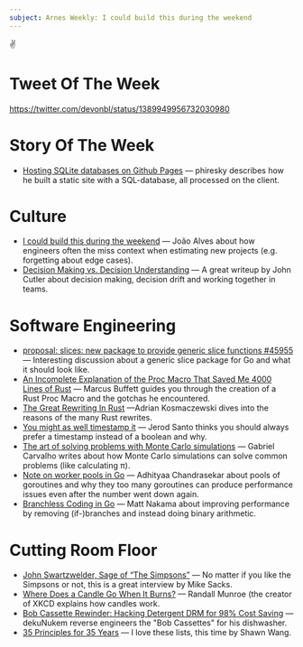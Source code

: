```yaml
---
subject: Arnes Weekly: I could build this during the weekend
---
```


✌️

# Tweet Of The Week
https://twitter.com/devonbl/status/1389949956732030980

# Story Of The Week
* [Hosting SQLite databases on Github Pages](https://phiresky.github.io/blog/2021/hosting-sqlite-databases-on-github-pages/) — phiresky describes how he built a static site with a SQL-database, all processed on the client.

# Culture
* [I could build this during the weekend](https://world.hey.com/joaoqalves/i-could-build-this-during-the-weekend-aa093c5e) — João Alves about how engineers often the miss context when estimating new projects (e.g. forgetting about edge cases).
* [Decision Making vs. Decision Understanding](https://cutlefish.substack.com/p/tbm-1752-decision-making-vs-decision) — A great writeup by John Cutler about decision making, decision drift and working together in teams.

# Software Engineering
* [proposal: slices: new package to provide generic slice functions #45955](https://github.com/golang/go/issues/45955) — Interesting discussion about a generic slice package for Go and what it should look like.
* [An Incomplete Explanation of the Proc Macro That Saved Me 4000 Lines of Rust](https://mbuffett.com/posts/incomplete-macro-walkthrough/) — Marcus Buffett guides you through the creation of a Rust Proc Macro and the gotchas he encountered. 
* [The Great Rewriting In Rust](https://deprogrammaticaipsum.com/the-great-rewriting-in-rust) —Adrian Kosmaczewski dives into the reasons of the many Rust rewrites.
* [You might as well timestamp it](https://changelog.com/posts/you-might-as-well-timestamp-it) — Jerod Santo thinks you should always prefer a timestamp instead of a boolean and why.
* [The art of solving problems with Monte Carlo simulations](https://ggcarvalho.dev/posts/montecarlo) — Gabriel Carvalho writes about how Monte Carlo simulations can solve common problems (like calculating π).
* [Note on worker pools in Go](https://adtac.in/2021/04/23/note-on-worker-pools-in-go.html) — Adhityaa Chandrasekar about pools of goroutines and why they too many goroutines can produce performance issues even after the number went down again.
* [Branchless Coding in Go](https://mattnakama.com/blog/go-branchless-coding) — Matt Nakama about improving performance by removing (if-)branches and instead doing binary arithmetic. 

# Cutting Room Floor
* [John Swartzwelder, Sage of “The Simpsons”](https://www.newyorker.com/culture/the-new-yorker-interview/john-swartzwelder-sage-of-the-simpsons) — No matter if you like the Simpsons or not, this is a great interview by Mike Sacks. 
* [Where Does a Candle Go When It Burns?](https://www.nytimes.com/2021/04/26/science/randall-munroe-candle-xkcd.html) — Randall Munroe (the creator of XKCD explains how candles work.
* [Bob Cassette Rewinder: Hacking Detergent DRM for 98% Cost Saving](https://github.com/dekuNukem/bob_cassette_rewinder) — dekuNukem reverse engineers the "Bob Cassettes" for his dishwasher.
* [35 Principles for 35 Years](https://www.swyx.io/35-principles) — I love these lists, this time by Shawn Wang.
